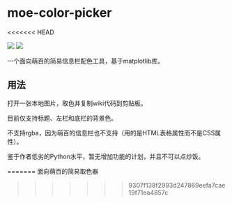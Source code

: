 # moe-color-picker
<<<<<<< HEAD

[![](https://img.shields.io/badge/license-CC_0-green.svg)]()
[![](https://img.shields.io/badge/A_Moegirl_Project_(x)-limegreen.svg)](https://zh.moegirl.org.cn/_?curid=417122)

一个面向萌百的简易信息栏配色工具，基于matplotlib库。

## 用法
打开一张本地图片，取色并复制wiki代码到剪贴板。

目前仅支持标题、左栏和底栏的背景色。

不支持rgba，因为萌百的信息栏也不支持（用的是HTML表格属性而不是CSS属性）。

鉴于作者低劣的Python水平，暂无增加功能的计划，并且不可以点炒饭。

=======
面向萌百的简易取色器
>>>>>>> 9307f138f2993d247869eefa7cae19f71ea4857c
